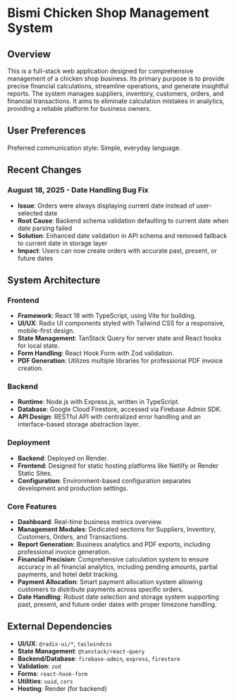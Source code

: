 # Bismi Chicken Shop Management System

## Overview
This is a full-stack web application designed for comprehensive management of a chicken shop business. Its primary purpose is to provide precise financial calculations, streamline operations, and generate insightful reports. The system manages suppliers, inventory, customers, orders, and financial transactions. It aims to eliminate calculation mistakes in analytics, providing a reliable platform for business owners.

## User Preferences
Preferred communication style: Simple, everyday language.

## Recent Changes
### August 18, 2025 - Date Handling Bug Fix
- **Issue**: Orders were always displaying current date instead of user-selected date
- **Root Cause**: Backend schema validation defaulting to current date when date parsing failed
- **Solution**: Enhanced date validation in API schema and removed fallback to current date in storage layer
- **Impact**: Users can now create orders with accurate past, present, or future dates

## System Architecture
### Frontend
- **Framework**: React 18 with TypeScript, using Vite for building.
- **UI/UX**: Radix UI components styled with Tailwind CSS for a responsive, mobile-first design.
- **State Management**: TanStack Query for server state and React hooks for local state.
- **Form Handling**: React Hook Form with Zod validation.
- **PDF Generation**: Utilizes multiple libraries for professional PDF invoice creation.

### Backend
- **Runtime**: Node.js with Express.js, written in TypeScript.
- **Database**: Google Cloud Firestore, accessed via Firebase Admin SDK.
- **API Design**: RESTful API with centralized error handling and an interface-based storage abstraction layer.

### Deployment
- **Backend**: Deployed on Render.
- **Frontend**: Designed for static hosting platforms like Netlify or Render Static Sites.
- **Configuration**: Environment-based configuration separates development and production settings.

### Core Features
- **Dashboard**: Real-time business metrics overview.
- **Management Modules**: Dedicated sections for Suppliers, Inventory, Customers, Orders, and Transactions.
- **Report Generation**: Business analytics and PDF exports, including professional invoice generation.
- **Financial Precision**: Comprehensive calculation system to ensure accuracy in all financial analytics, including pending amounts, partial payments, and hotel debt tracking.
- **Payment Allocation**: Smart payment allocation system allowing customers to distribute payments across specific orders.
- **Date Handling**: Robust date selection and storage system supporting past, present, and future order dates with proper timezone handling.

## External Dependencies
- **UI/UX**: `@radix-ui/*`, `tailwindcss`
- **State Management**: `@tanstack/react-query`
- **Backend/Database**: `firebase-admin`, `express`, `firestore`
- **Validation**: `zod`
- **Forms**: `react-hook-form`
- **Utilities**: `uuid`, `cors`
- **Hosting**: Render (for backend)